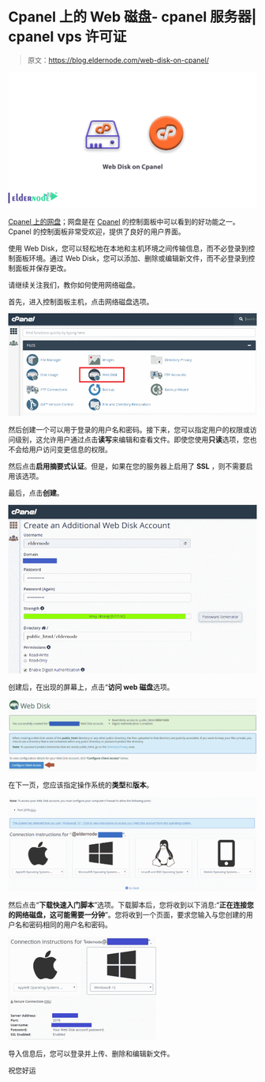 # Cpanel 上的 Web 磁盘- cpanel 服务器| cpanel vps 许可证

> 原文：<https://blog.eldernode.com/web-disk-on-cpanel/>

![Web Disk on Cpanel](img/8efe0f9223769232163a67281618c006.png)

[Cpanel 上的网盘](http://eldernode.com/category/tutorial/)；网盘是在 [Cpanel](https://www.cpanel.net/) 的控制面板中可以看到的好功能之一。Cpanel 的控制面板非常受欢迎，提供了良好的用户界面。

使用 Web Disk，您可以轻松地在本地和主机环境之间传输信息，而不必登录到控制面板环境。通过 Web Disk，您可以添加、删除或编辑新文件，而不必登录到控制面板并保存更改。

请继续关注我们，教你如何使用网络磁盘。

首先，进入控制面板主机，点击网络磁盘选项。

![cpanel-1-eldernode](img/507ff8038b9b6c2fd600f1f999f279d7.png)

然后创建一个可以用于登录的用户名和密码。接下来，您可以指定用户的权限或访问级别，这允许用户通过点击**读写**来编辑和查看文件。即使您使用**只读**选项，您也不会给用户访问变更信息的权限。

然后点击**启用摘要式认证**。但是，如果在您的服务器上启用了 **SSL** ，则不需要启用该选项。

最后，点击**创建**。

![cpanel-2-eldernode](img/5a029148a86f35c27b0d437905117170.png)

创建后，在出现的屏幕上，点击“**访问 web 磁盘**选项。

![cpanel-3-eldernode](img/72c4b86b49a5dd3dc4e604b4aa9946de.png)

在下一页，您应该指定操作系统的**类型**和**版本**。

![cpanel-4-eldernode](img/6adb5a87c271f8df2046e211cec211f2.png)

然后点击“**下载快速入门脚本**”选项。下载脚本后，您将收到以下消息:“**正在连接您的网络磁盘，这可能需要一分钟**”。您将收到一个页面，要求您输入与您创建的用户名和密码相同的用户名和密码。

![cpanel-5-eldernode](img/a7d55c253642e322d54db538215e90ad.png)

导入信息后，您可以登录并上传、删除和编辑新文件。

祝您好运